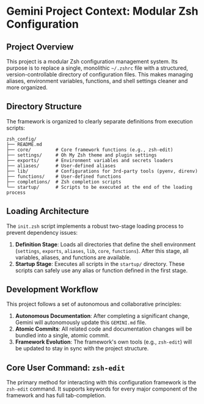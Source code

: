 # Gemini Project Context: Modular Zsh Configuration

## Project Overview

This project is a modular Zsh configuration management system. Its purpose is to replace a single, monolithic `~/.zshrc` file with a structured, version-controllable directory of configuration files. This makes managing aliases, environment variables, functions, and shell settings cleaner and more organized.

## Directory Structure

The framework is organized to clearly separate definitions from execution scripts:

```
zsh_config/
├── README.md
├── core/         # Core framework functions (e.g., zsh-edit)
├── settings/     # Oh My Zsh theme and plugin settings
├── exports/      # Environment variables and secrets loaders
├── aliases/      # User-defined aliases
├── lib/          # Configurations for 3rd-party tools (pyenv, direnv)
├── functions/    # User-defined functions
├── completions/  # Zsh completion scripts
└── startup/      # Scripts to be executed at the end of the loading process
```

## Loading Architecture

The `init.zsh` script implements a robust two-stage loading process to prevent dependency issues:

1.  **Definition Stage**: Loads all directories that define the shell environment (`settings`, `exports`, `aliases`, `lib`, `core`, `functions`). After this stage, all variables, aliases, and functions are available.
2.  **Startup Stage**: Executes all scripts in the `startup/` directory. These scripts can safely use any alias or function defined in the first stage.

## Development Workflow

This project follows a set of autonomous and collaborative principles:

1.  **Autonomous Documentation**: After completing a significant change, Gemini will autonomously update this `GEMINI.md` file.
2.  **Atomic Commits**: All related code and documentation changes will be bundled into a single, atomic commit.
3.  **Framework Evolution**: The framework's own tools (e.g., `zsh-edit`) will be updated to stay in sync with the project structure.

## Core User Command: `zsh-edit`

The primary method for interacting with this configuration framework is the `zsh-edit` command. It supports keywords for every major component of the framework and has full tab-completion.
